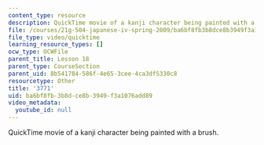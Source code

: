 ```yaml
---
content_type: resource
description: QuickTime movie of a kanji character being painted with a brush.
file: /courses/21g-504-japanese-iv-spring-2009/ba6bf8fb3b8dce8b3949f3a1076add89_3771.mov
file_type: video/quicktime
learning_resource_types: []
ocw_type: OCWFile
parent_title: Lesson 18
parent_type: CourseSection
parent_uid: 8b541784-586f-4e65-3cee-4ca3df5330c8
resourcetype: Other
title: '3771'
uid: ba6bf8fb-3b8d-ce8b-3949-f3a1076add89
video_metadata:
  youtube_id: null
---
```

QuickTime movie of a kanji character being painted with a brush.